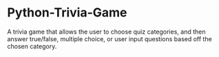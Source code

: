 # Python-Trivia-Game
A trivia game that allows the user to choose quiz categories, and then answer true/false, multiple choice, or user input questions based off the chosen category.
